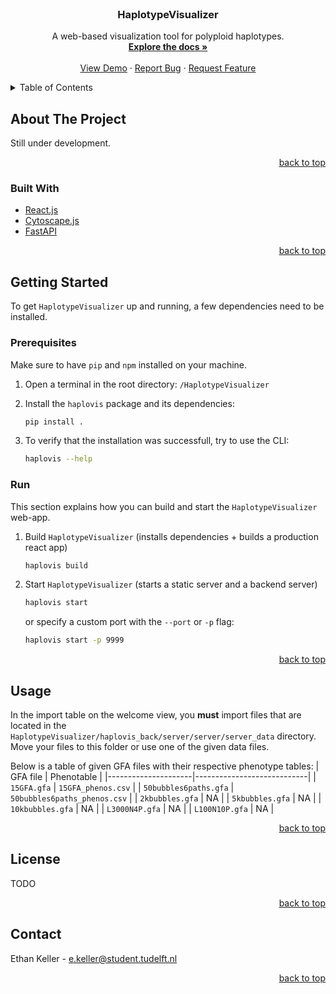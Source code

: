 <div id="top"></div>

<!--
[![Contributors][contributors-shield]][contributors-url]
[![Forks][forks-shield]][forks-url]
[![Stargazers][stars-shield]][stars-url]
[![Issues][issues-shield]][issues-url]
[![MIT License][license-shield]][license-url]
[![LinkedIn][linkedin-shield]][linkedin-url] -->

<!-- PROJECT LOGO -->
<br />
<div align="center">
  <a href="https://github.com/ethan-keller/HaplotypeVisualizer">
    <!-- <img src="images/logo.png" alt="Logo" width="80" height="80"> -->
  </a>

<h3 align="center">HaplotypeVisualizer</h3>

  <p align="center">
    A web-based visualization tool for polyploid haplotypes.
    <br />
    <a href="."><strong>Explore the docs »</strong></a>
    <br />
    <br />
    <a href=".">View Demo</a>
    ·
    <a href=".">Report Bug</a>
    ·
    <a href=".">Request Feature</a>
  </p>
</div>

<!-- TABLE OF CONTENTS -->
<details>
  <summary>Table of Contents</summary>
  <ol>
    <li>
      <a href="#about-the-project">About The Project</a>
      <ul>
        <li><a href="#built-with">Built With</a></li>
      </ul>
    </li>
    <li>
      <a href="#getting-started">Getting Started</a>
      <ul>
        <li><a href="#prerequisites">Prerequisites</a></li>
        <li><a href="#run">Run</a></li>
      </ul>
    </li>
    <li><a href="#usage">Usage</a></li>
    <li><a href="#license">License</a></li>
    <li><a href="#contact">Contact</a></li>
    <!-- <li><a href="#acknowledgments">Acknowledgments</a></li> -->
  </ol>
</details>

<!-- ABOUT THE PROJECT -->

## About The Project

<!-- [![Product Name Screen Shot][product-screenshot]](https://example.com) -->

Still under development.

<p align="right"><a href="#top">back to top</a></p>

### Built With

- [React.js](https://reactjs.org/)
- [Cytoscape.js](https://js.cytoscape.org/)
- [FastAPI](https://fastapi.tiangolo.com/)


<p align="right"><a href="#top">back to top</a></p>

<!-- GETTING STARTED -->

## Getting Started

To get `HaplotypeVisualizer` up and running, a few dependencies need to be installed.

### Prerequisites

Make sure to have `pip` and `npm` installed on your machine.

1) Open a terminal in the root directory: `/HaplotypeVisualizer`

2) Install the `haplovis` package and its dependencies:
    ```sh
    pip install .
    ```
3) To verify that the installation was successfull, try to use the CLI:
    ```sh
    haplovis --help
    ```

### Run

This section explains how you can build and start the `HaplotypeVisualizer` web-app.

1) Build `HaplotypeVisualizer` (installs dependencies + builds a production react app)
    ```sh
    haplovis build
    ```

2) Start `HaplotypeVisualizer` (starts a static server and a backend server)
    ```sh
    haplovis start
    ```

    or specify a custom port with the `--port` or `-p` flag:
    ```sh
    haplovis start -p 9999
    ```

<p align="right"><a href="#top">back to top</a></p>

<!-- ### Installation

1. Get a free API Key at [https://example.com](https://example.com)
2. Clone the repo
   ```sh
   git clone https://github.com/github_username/repo_name.git
   ```
3. Install NPM packages
   ```sh
   npm install
   ```
4. Enter your API in `config.js`
   ```js
   const API_KEY = "ENTER YOUR API";
   ```

<p align="right"><a href="#top">back to top</a></p> -->


## Usage

In the import table on the welcome view, you **must** import files that are located in the `HaplotypeVisualizer/haplovis_back/server/server/server_data` directory. Move your files to this folder or use one of the given data files.

Below is a table of given GFA files with their respective phenotype tables:
| GFA file            | Phenotable                 |
|---------------------|----------------------------|
| `15GFA.gfa`           | `15GFA_phenos.csv`           |
| `50bubbles6paths.gfa` | `50bubbles6paths_phenos.csv` |
| `2kbubbles.gfa`       | NA                         |
| `5kbubbles.gfa`       | NA                         |
| `10kbubbles.gfa`      | NA                         |
| `L3000N4P.gfa`        | NA                         |
| `L100N10P.gfa`        | NA                         |


<p align="right"><a href="#top">back to top</a></p>


<!-- CONTRIBUTING -->

<!-- ## Contributing

Contributions are what make the open source community such an amazing place to learn, inspire, and create. Any contributions you make are **greatly appreciated**.

If you have a suggestion that would make this better, please fork the repo and create a pull request. You can also simply open an issue with the tag "enhancement".
Don't forget to give the project a star! Thanks again!

1. Fork the Project
2. Create your Feature Branch (`git checkout -b feature/AmazingFeature`)
3. Commit your Changes (`git commit -m 'Add some AmazingFeature'`)
4. Push to the Branch (`git push origin feature/AmazingFeature`)
5. Open a Pull Request

<p align="right"><a href="#top">back to top</a></p> -->

<!-- LICENSE -->

## License

TODO

<p align="right"><a href="#top">back to top</a></p>

<!-- CONTACT -->

## Contact

Ethan Keller - e.keller@student.tudelft.nl

<!-- Project Link: [https://github.com/github_username/repo_name](https://github.com/github_username/repo_name) -->

<p align="right"><a href="#top">back to top</a></p>

<!-- ACKNOWLEDGMENTS -->

<!-- ## Acknowledgments

- []()
- []()
- []()

<p align="right"><a href="#top">back to top</a></p> -->

<!-- MARKDOWN LINKS & IMAGES -->
<!-- https://www.markdownguide.org/basic-syntax/#reference-style-links -->

<!-- [contributors-shield]: https://img.shields.io/github/contributors/ethan-keller/HaplotypeVisualizer.svg?style=for-the-badge
[contributors-url]: https://github.com/github_username/repo_name/graphs/contributors
[forks-shield]: https://img.shields.io/github/forks/github_username/repo_name.svg?style=for-the-badge
[forks-url]: https://github.com/github_username/repo_name/network/members
[stars-shield]: https://img.shields.io/github/stars/github_username/repo_name.svg?style=for-the-badge
[stars-url]: https://github.com/github_username/repo_name/stargazers
[issues-shield]: https://img.shields.io/github/issues/github_username/repo_name.svg?style=for-the-badge
[issues-url]: https://github.com/github_username/repo_name/issues
[license-shield]: https://img.shields.io/github/license/github_username/repo_name.svg?style=for-the-badge
[license-url]: https://github.com/github_username/repo_name/blob/master/LICENSE.txt
[linkedin-shield]: https://img.shields.io/badge/-LinkedIn-black.svg?style=for-the-badge&logo=linkedin&colorB=555
[linkedin-url]: https://linkedin.com/in/linkedin_username
[product-screenshot]: images/screenshot.png -->
